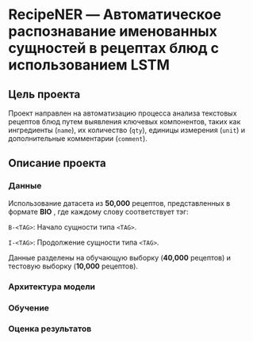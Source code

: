 # RecipeNER — Автоматическое распознавание именованных сущностей в рецептах блюд с использованием LSTM

## Цель проекта
Проект направлен на автоматизацию процесса анализа текстовых рецептов блюд путем выявления ключевых компонентов, таких как ингредиенты (`name`), их количество (`qty`), единицы измерения (`unit`) и дополнительные комментарии (`comment`).

## Описание проекта
### Данные
Использование датасета из **50,000** рецептов, представленных в формате **BIO** , где каждому слову соответствует тэг:

`B-<TAG>`: Начало сущности типа `<TAG>`.

`I-<TAG>`: Продолжение сущности типа `<TAG>`.

<!-- Исходный CSV-файл содержит следующие колонки:
"input": Текст рецепта.
"name": Название основного продукта.
"quantity", "range_end": Количество продукта.
"unit": Единица измерения.
"comment": Дополнительные комментарии о приготовлении. -->

Данные разделены на обучающую выборку (**40,000** рецептов) и тестовую выборку (**10,000** рецептов).
### Архитектура модели
### Обучение
### Оценка результатов
